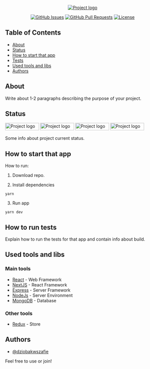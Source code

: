 <p align="center">
  <a href="" rel="noopener">
 <img src="https://i.imgur.com/QpsWgh9.png" alt="Project logo"></a>
</p>


<div align="center">

  [![GitHub Issues](https://img.shields.io/github/issues/dziobakwszafie/readme-template-example)](https://github.com/dziobakwszafie/readme-template-example/issues)
  [![GitHub Pull Requests](https://img.shields.io/github/issues-pr/dziobakwszafie/readme-template-example)](https://github.com/dziobakwszafie/readme-template-example/pulls)
  [![License](https://img.shields.io/badge/license-MIT-blue.svg)](/LICENSE)

</div>

## Table of Contents
- [About](#about)
- [Status](#status)
- [How to start that app](#start)
- [Tests](#tests)
- [Used tools and libs](#tools)
- [Authors](#authors)

## About <a name = "about"></a>
Write about 1-2 paragraphs describing the purpose of your project.



## Status <a name = "status"></a>


<img width="110px" height="24px" src="https://i.imgur.com/vo4iJss.png" alt="Project logo">
<img width="110px" height="24px" src="https://i.imgur.com/4IB5npn.png" alt="Project logo">
<img width="110px" height="24px" src="https://i.imgur.com/dwq170C.png" alt="Project logo">
<img width="110px" height="24px" src="https://i.imgur.com/huGmbc1.png" alt="Project logo">

Some info about project current status.



## How to start that app <a name = "start"></a>

How to run:

1. Download repo.

2. Install dependencies

```
yarn
```

3. Run app

```
yarn dev
```


## How to run tests <a name = "tests"></a>
Explain how to run the tests for that app and contain info about build.



## Used tools and libs <a name = "tools"></a>
### Main tools
- [React](https://reactjs.org/) - Web Framework
- [NextJS](https://nextjs.org/) - React Framework
- [Express](https://expressjs.com/) - Server Framework
- [NodeJs](https://nodejs.org/en/) - Server Environment
- [MongoDB](https://www.mongodb.com/) - Database

### Other tools
- [Redux](https://react-redux.js.org/) - Store 

## Authors <a name = "authors"></a>
- [@dziobakwszafie](https://github.com/dziobakwszafie) 

Feel free to use or join!



